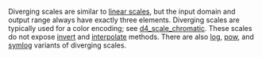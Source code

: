 Diverging scales are similar to [linear scales](https://pub.dev/documentation/d4_scale/latest/topics/Linear%20scales-topic.html), but the input domain and output range always have exactly three elements. Diverging scales are typically used for a color encoding; see [d4_scale_chromatic](https://pub.dev/documentation/d4_scale_chromatic/latest/). These scales do not expose [invert](https://pub.dev/documentation/d4_scale/latest/d4_scale/ScaleContinuousNumberExtension/invert.html) and [interpolate](https://pub.dev/documentation/d4_scale/latest/d4_scale/ScaleLinear/inerpolate.html) methods. There are also [log](https://pub.dev/documentation/d4_scale/latest/d4_scale/ScaleDivergingLog.html), [pow](https://pub.dev/documentation/d4_scale/latest/d4_scale/ScaleDivergingPow.html), and [symlog](https://pub.dev/documentation/d4_scale/latest/d4_scale/ScaleDivergingSymlog.html) variants of diverging scales.